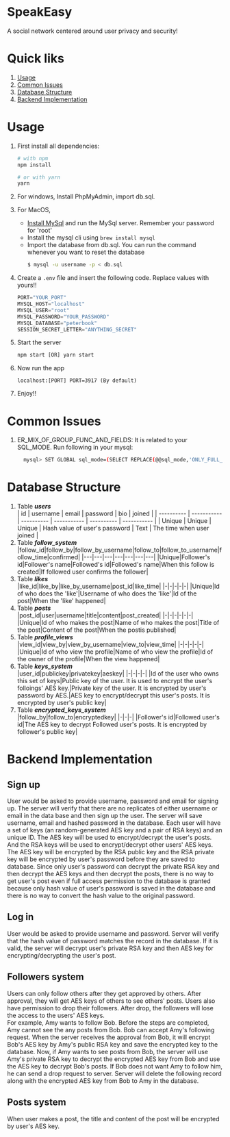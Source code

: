 # SpeakEasy
A social network centered around user privacy and security!

# Quick liks
1. [Usage](#usage)
2. [Common Issues](#common_issues)
3. [Database Structure](#database_structure)
4. [Backend Implementation](#backend_implementation)

# Usage
1. First install all dependencies:
    ```bash
    # with npm
    npm install
    
    # or with yarn
    yarn
    ```
2. For windows, Install PhpMyAdmin, import db.sql.

3. For MacOS,
   - [Install MySql](https://dev.mysql.com/downloads/mysql/) and run the MySql server. Remember your password for 'root' 
   - Install the mysql cli using `brew install mysql`
   - Import the database from db.sql. You can run the command whenever you want to reset the database
      ```bash
      $ mysql -u username -p < db.sql
      ```


4. Create a `.env` file and insert the following code. Replace values with yours!!

    ```javascript
    PORT="YOUR_PORT"
    MYSQL_HOST="localhost"
    MYSQL_USER="root"
    MYSQL_PASSWORD="YOUR_PASSWORD"
    MYSQL_DATABASE="peterbook"
    SESSION_SECRET_LETTER="ANYTHING_SECRET"
    ```
    
5. Start the server
    ```javascript
    npm start [OR] yarn start
    ```

6. Now run the app
    ```javacript
    localhost:[PORT] PORT=3917 (By default)
    ```

7. Enjoy!!

# Common Issues
1. ER_MIX_OF_GROUP_FUNC_AND_FIELDS:
    It is related to your SQL_MODE. Run following in your mysql:
    ```bash
      mysql> SET GLOBAL sql_mode=(SELECT REPLACE(@@sql_mode,'ONLY_FULL_GROUP_BY',''));
    ```

# Database Structure
1. Table ***users***  
| id | username | email | password | bio | joined |
| ---------- | -----------| ---------- | ----------- | ---------- | ----------- |
| Unique | Unique | Unique | Hash value of user's password | Text | The time when user joined |
2. Table ***follow_system***  
|follow_id|follow_by|follow_by_username|follow_to|follow_to_username|follow_time|confirmed|
|---|---|---|---|---|---|---|
|Unique|Follower's id|Follower's name|Followed's id|Followed's name|When this follow is created|If followed user confirms the follower|
3. Table ***likes***  
|like_id|like_by|like_by_username|post_id|like_time|
|-|-|-|-|-|
|Unique|Id of who does the 'like'|Username of who does the 'like'|Id of the post|When the 'like' happened|
4. Table ***posts***  
|post_id|user|username|title|content|post_created|
|-|-|-|-|-|-|
|Unique|Id of who makes the post|Name of who makes the post|Title of the post|Content of the post|When the postis published|
5. Table ***profile_views***  
|view_id|view_by|view_by_username|view_to|view_time|
|-|-|-|-|-|
|Unique|Id of who view the profile|Name of who view the profile|Id of the owner of the profile|When the view happened|
6. Table ***keys_system***  
|user_id|publickey|privatekey|aeskey|
|-|-|-|-|
|Id of the user who owns this set of keys|Public key of the user. It is used to encrypt the user's folloings' AES key.|Private key of the user. It is encrypted by user's password by AES.|AES key to encrypt/decrypt this user's posts. It is encrypted by user's public key|
7. Table ***encrypted_keys_system***  
|follow_by|follow_to|encryptedkey|
|-|-|-|
|Follower's id|Followed user's id|The AES key to decrypt Followed user's posts. It is encrypted by follower's public key|

# Backend Implementation

## Sign up
User would be asked to provide username, password and email for signing up. The server will verify that there are no replicates of either username or email in the data base and then sign up the user. The server will save username, email and hashed password in the database. Each user will have a set of keys (an random-generated AES key and a pair of RSA keys) and an unique ID. The AES key will be used to encrypt/decrypt the user's posts. And the RSA keys will be used to encrypt/decrypt other users' AES keys. The AES key will be encrypted by the RSA public key and the RSA private key will be encrypted by user's password before they are saved to database. Since only user's password can decrypt the private RSA key and then decrypt the AES keys and then decrypt the posts, there is no way to get user's post even if full access permission to the database is granted because only hash value of user's password is saved in the database and there is no way to convert the hash value to the original password.

## Log in
User would be asked to provide username and password. Server will verify that the hash value of password matches the record in the database. If it is valid, the server will decrypt user's private RSA key and then AES key for encrypting/decrypting the user's post.

## Followers system
Users can only follow others after they get approved by others. After approval, they will get AES keys of others to see others' posts. Users also have permission to drop their followers. After drop, the followers will lose the access to the users' AES keys.  
For example, Amy wants to follow Bob. Before the steps are completed, Amy cannot see the any posts from Bob. Bob can accept Amy's following request. When the server receives the approval from Bob, it will encrypt Bob's AES key by Amy's public RSA key and save the encrypted key to the database. Now, if Amy wants to see posts from Bob, the server will use Amy's private RSA key to decrypt the encrypted AES key from Bob and use the AES key to decrypt Bob's posts. If Bob does not want Amy to follow him, he can send a drop request to server. Server will delete the following record along with the encrypted AES key from Bob to Amy in the database.
## Posts system
When user makes a post, the title and content of the post will be encrypted by user's AES key.